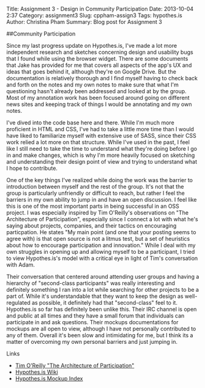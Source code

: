 Title: Assignment 3 - Design in Community Participation
Date: 2013-10-04 2:37
Category: assignment3
Slug: cppham-assign3
Tags: hypothes.is
Author: Christina Pham
Summary: Blog post for Assignment 3

##Community Participation

Since my last progress update on Hypothes.is, I've made a lot more independent research and sketches concerning design and usability bugs that I found while using the browser widget. There are some documents that Jake has provided for me that covers all aspects of the app's UX and ideas that goes behind it, although they're on Google Drive. But the documentation is relatively thorough and I find myself having to check back and forth on the notes and my own notes to make sure that what I'm questioning hasn't already been addressed and looked at by the group. Most of my annotation work has been focused around going on different news sites and keeping track of things I would be annotating and my own notes. 

I've dived into the code base here and there. While I'm much more proficient in HTML and CSS, I've had to take a little more time than I would have liked to familiarize myself with extensive use of SASS, since their CSS work relied a lot more on that structure. While I've used in the past, I feel like I still need to take the time to understand what they're doing before I go in and make changes, which is why I'm more heavily focused on sketching and understanding their design point of view and trying to understand what I hope to contribute.

One of the key things I've realized while doing the work was the barrier to introduction between myself and the rest of the group. It's not that the group is particularly unfriendly or difficult to reach, but rather I feel the barriers in my own ability to jump in and have an open discussion. I feel like this is one of the most important parts in being successful in an OSS project. I was especially inspired by Tim O'Reilly's observations on "The Architecture of Participation", especially since I connect a lot with what he's saying about projects, companies, and their tactics on encouraging particpation. He states "My main point (and one that your posting seems to agree with) is that open source is not a litmus test, but a set of heuristics about how to encourage participation and innovation." While I deal with my own struggles in opening up and allowing myself to be a participant, I tried to view Hypothes.is's model with a critical eye in light of Tim's conversation with Adam. 

Their conversation that centered around attending user groups and having a hierarchy of "second-class participants" was really interesting and definitely something I ran into a lot while searching for other projects to be a part of. While it's understandable that they want to keep the design as well-regulated as possible, it definitely had that "second-class" feel to it. Hypothes.is so far has definitely been unlike this. Their IRC channel is open and public at all times and they have a small forum that individuals can participate in and ask questions. Their mockups documentations for mockups are all open to view, although I have not personally contributed to any of them. Overall it's been slow and intimidating for me, but I think its a matter of overcoming my own personal barriers and just jumping in. 

Links
- [Tim O'Reilly "The Architecture of Participation"](http://oreillynet.com/pub/wlg/3017)
- [Hypothes.is Wiki](https://github.com/hypothesis/h/wiki)
- [Hypothes.is Mockup Index](https://github.com/hypothesis/h/wiki/Mockup-index)


